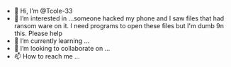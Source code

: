- 👋 Hi, I’m @Tcole-33
- 👀 I’m interested in ...someone hacked my phone and I saw files that had ransom ware on it. I need programs to open these files but I'm dumb 9n this. Please help
- 🌱 I’m currently learning ...
- 💞️ I’m looking to collaborate on ...
- 📫 How to reach me ...

<!---
Tcole-33/Tcole-33 is a ✨ special ✨ repository because its `README.md` (this file) appears on your GitHub profile.
You can click the Preview link to take a look at your changes.
--->
